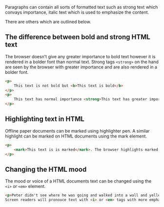 Paragraphs can contain all sorts of formatted text such as strong text which convays importance, italic text which is used to emphasize the content. 

There are others which are outlined below.

## The difference between bold and strong HTML text

The browser doesn't give any greater importance to bold text however it is rendered in a bolder font than normal text.
Strong tags `<strong>` on the hand are seen by the browser with greater importance and are also rendered in a bolder font.
```html
<p>
    This text is not bold but <b>This text is bold</b>
</p>
<p>
    This text has normal importance <strong>This text has greater importance and is displayed in bold</strong>
</p>
```
## Highlighting text in HTML

Offline paper documents can be marked using highlighter pen. A similar highlight can be marked on HTML documents using the mark element.
```html
<p>
    <mark>This text is is marked</mark>. The browser highlights marked tags
</p>
```
## Changing the HTML mood

The mood or voice of a HTML documents text can be changed using the `<i>` or `<em>` element.

```html
<p>Peter didn't see where he was going and walked into a wall and yelled <em>Ouch</em> in pain.  What a  fool he is</p>
Screen readers will pronouce text with <i> or <em> tags with more emphasis and verbal stress.
```
